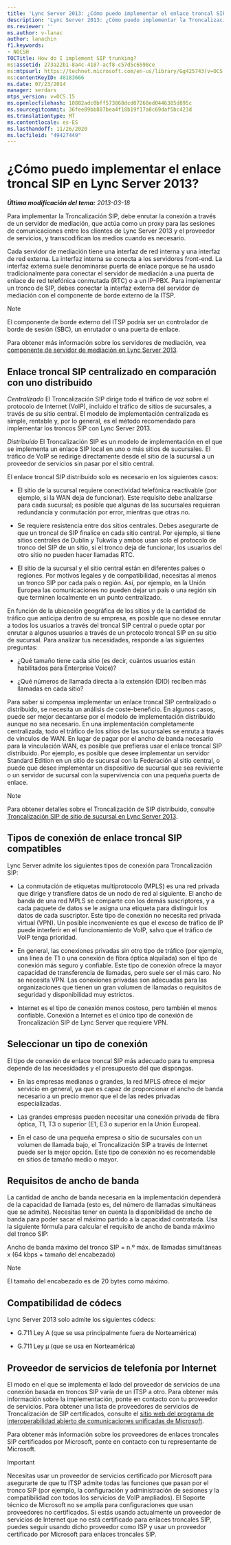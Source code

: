 ```yaml
---
title: 'Lync Server 2013: ¿Cómo puedo implementar el enlace troncal SIP?'
description: 'Lync Server 2013: ¿Cómo puedo implementar la Troncalización SIP?.'
ms.reviewer: ''
ms.author: v-lanac
author: lanachin
f1.keywords:
- NOCSH
TOCTitle: How do I implement SIP trunking?
ms:assetid: 273a22b1-8a4c-4187-acf8-c57d5c6598ce
ms:mtpsurl: https://technet.microsoft.com/en-us/library/Gg425743(v=OCS.15)
ms:contentKeyID: 48183666
ms.date: 07/23/2014
manager: serdars
mtps_version: v=OCS.15
ms.openlocfilehash: 10882adc0bff573868dcd07268ed0446385d895c
ms.sourcegitcommit: 36fee89bb887bea4f18b19f17a8c69daf5bc423d
ms.translationtype: MT
ms.contentlocale: es-ES
ms.lasthandoff: 11/26/2020
ms.locfileid: "49427449"
---
```

# <a name="how-do-i-implement-sip-trunking-in-lync-server-2013"></a>¿Cómo puedo implementar el enlace troncal SIP en Lync Server 2013?

<div data-xmlns="http://www.w3.org/1999/xhtml">

<div class="topic" data-xmlns="http://www.w3.org/1999/xhtml" data-msxsl="urn:schemas-microsoft-com:xslt" data-cs="https://msdn.microsoft.com/">

<div data-asp="https://msdn2.microsoft.com/asp">



</div>

<div id="mainSection">

<div id="mainBody">

<span> </span>

_**Última modificación del tema:** 2013-03-18_

Para implementar la Troncalización SIP, debe enrutar la conexión a través de un servidor de mediación, que actúa como un proxy para las sesiones de comunicaciones entre los clientes de Lync Server 2013 y el proveedor de servicios, y transcodifican los medios cuando es necesario.

Cada servidor de mediación tiene una interfaz de red interna y una interfaz de red externa. La interfaz interna se conecta a los servidores front-end. La interfaz externa suele denominarse puerta de enlace porque se ha usado tradicionalmente para conectar el servidor de mediación a una puerta de enlace de red telefónica conmutada (RTC) o a un IP-PBX. Para implementar un tronco de SIP, debes conectar la interfaz externa del servidor de mediación con el componente de borde externo de la ITSP.

<div>


> [!NOTE]  
> El componente de borde externo del ITSP podría ser un controlador de borde de sesión (SBC), un enrutador o una puerta de enlace.



</div>

Para obtener más información sobre los servidores de mediación, vea [componente de servidor de mediación en Lync Server 2013](lync-server-2013-mediation-server-component.md).

<div>

## <a name="centralized-vs-distributed-sip-trunking"></a>Enlace troncal SIP centralizado en comparación con uno distribuido

*Centralizado* El Troncalización SIP dirige todo el tráfico de voz sobre el protocolo de Internet (VoIP), incluido el tráfico de sitios de sucursales, a través de su sitio central. El modelo de implementación centralizada es simple, rentable y, por lo general, es el método recomendado para implementar los troncos SIP con Lync Server 2013.

*Distribuido* El Troncalización SIP es un modelo de implementación en el que se implementa un enlace SIP local en uno o más sitios de sucursales. El tráfico de VoIP se redirige directamente desde el sitio de la sucursal a un proveedor de servicios sin pasar por el sitio central.

El enlace troncal SIP distribuido solo es necesario en los siguientes casos:

  - El sitio de la sucursal requiere conectividad telefónica reactivable (por ejemplo, si la WAN deja de funcionar). Este requisito debe analizarse para cada sucursal; es posible que algunas de las sucursales requieran redundancia y conmutación por error, mientras que otras no.

  - Se requiere resistencia entre dos sitios centrales. Debes asegurarte de que un troncal de SIP finalice en cada sitio central. Por ejemplo, si tiene sitios centrales de Dublín y Tukwila y ambos usan solo el protocolo de tronco del SIP de un sitio, si el tronco deja de funcionar, los usuarios del otro sitio no pueden hacer llamadas RTC.

  - El sitio de la sucursal y el sitio central están en diferentes países o regiones. Por motivos legales y de compatibilidad, necesitas al menos un tronco SIP por cada país o región. Así, por ejemplo, en la Unión Europea las comunicaciones no pueden dejar un país o una región sin que terminen localmente en un punto centralizado.

En función de la ubicación geográfica de los sitios y de la cantidad de tráfico que anticipa dentro de su empresa, es posible que no desee enrutar a todos los usuarios a través del troncal SIP central o puede optar por enrutar a algunos usuarios a través de un protocolo troncal SIP en su sitio de sucursal. Para analizar tus necesidades, responde a las siguientes preguntas:

  - ¿Qué tamaño tiene cada sitio (es decir, cuántos usuarios están habilitados para Enterprise Voice)?

  - ¿Qué números de llamada directa a la extensión (DID) reciben más llamadas en cada sitio?

Para saber si compensa implementar un enlace troncal SIP centralizado o distribuido, se necesita un análisis de coste-beneficio. En algunos casos, puede ser mejor decantarse por el modelo de implementación distribuido aunque no sea necesario. En una implementación completamente centralizada, todo el tráfico de los sitios de las sucursales se enruta a través de vínculos de WAN. En lugar de pagar por el ancho de banda necesario para la vinculación WAN, es posible que prefieras usar el enlace troncal SIP distribuido. Por ejemplo, es posible que desee implementar un servidor Standard Edition en un sitio de sucursal con la Federación al sitio central, o puede que desee implementar un dispositivo de sucursal que sea reviviente o un servidor de sucursal con la supervivencia con una pequeña puerta de enlace.

<div>


> [!NOTE]  
> Para obtener detalles sobre el Troncalización de SIP distribuido, consulte <A href="lync-server-2013-branch-site-sip-trunking.md">Troncalización SIP de sitio de sucursal en Lync Server 2013</A>.



</div>

</div>

<div>

## <a name="supported-sip-trunking-connection-types"></a>Tipos de conexión de enlace troncal SIP compatibles

Lync Server admite los siguientes tipos de conexión para Troncalización SIP:

  - La conmutación de etiquetas multiprotocolo (MPLS) es una red privada que dirige y transfiere datos de un nodo de red al siguiente. El ancho de banda de una red MPLS se comparte con los demás suscriptores, y a cada paquete de datos se le asigna una etiqueta para distinguir los datos de cada suscriptor. Este tipo de conexión no necesita red privada virtual (VPN). Un posible inconveniente es que el exceso de tráfico de IP puede interferir en el funcionamiento de VoIP, salvo que el tráfico de VoIP tenga prioridad.

  - En general, las conexiones privadas sin otro tipo de tráfico (por ejemplo, una línea de T1 o una conexión de fibra óptica alquilada) son el tipo de conexión más seguro y confiable. Este tipo de conexión ofrece la mayor capacidad de transferencia de llamadas, pero suele ser el más caro. No se necesita VPN. Las conexiones privadas son adecuadas para las organizaciones que tienen un gran volumen de llamadas o requisitos de seguridad y disponibilidad muy estrictos.

  - Internet es el tipo de conexión menos costoso, pero también el menos confiable. Conexión a Internet es el único tipo de conexión de Troncalización SIP de Lync Server que requiere VPN.

<div>

## <a name="selecting-a-connection-type"></a>Seleccionar un tipo de conexión

El tipo de conexión de enlace troncal SIP más adecuado para tu empresa depende de las necesidades y el presupuesto del que dispongas.

  - En las empresas medianas o grandes, la red MPLS ofrece el mejor servicio en general, ya que es capaz de proporcionar el ancho de banda necesario a un precio menor que el de las redes privadas especializadas.

  - Las grandes empresas pueden necesitar una conexión privada de fibra óptica, T1, T3 o superior (E1, E3 o superior en la Unión Europea).

  - En el caso de una pequeña empresa o sitio de sucursales con un volumen de llamada bajo, el Troncalización SIP a través de Internet puede ser la mejor opción. Este tipo de conexión no es recomendable en sitios de tamaño medio o mayor.

</div>

</div>

<div>

## <a name="bandwidth-requirements"></a>Requisitos de ancho de banda

La cantidad de ancho de banda necesaria en la implementación dependerá de la capacidad de llamada (esto es, del número de llamadas simultáneas que se admite). Necesitas tener en cuenta la disponibilidad de ancho de banda para poder sacar el máximo partido a la capacidad contratada. Usa la siguiente fórmula para calcular el requisito de ancho de banda máximo del tronco SIP:

Ancho de banda máximo del tronco SIP = n.º máx. de llamadas simultáneas x (64 kbps + tamaño del encabezado)

<div>


> [!NOTE]  
> El tamaño del encabezado es de 20 bytes como máximo.



</div>

</div>

<div>

## <a name="codec-support"></a>Compatibilidad de códecs

Lync Server 2013 solo admite los siguientes códecs:

  - G.711 Ley A (que se usa principalmente fuera de Norteamérica)

  - G.711 Ley µ (que se usa en Norteamérica)

</div>

<div>

## <a name="internet-telephony-service-provider"></a>Proveedor de servicios de telefonía por Internet

El modo en el que se implementa el lado del proveedor de servicios de una conexión basada en troncos SIP varía de un ITSP a otro. Para obtener más información sobre la implementación, ponte en contacto con tu proveedor de servicios. Para obtener una lista de proveedores de servicios de Troncalización de SIP certificados, consulte el [sitio web del programa de interoperabilidad abierto de comunicaciones unificadas de Microsoft](https://go.microsoft.com/fwlink/?linkid=287029).

Para obtener más información sobre los proveedores de enlaces troncales SIP certificados por Microsoft, ponte en contacto con tu representante de Microsoft.

<div>


> [!IMPORTANT]  
> Necesitas usar un proveedor de servicios certificado por Microsoft para asegurarte de que tu ITSP admite todas las funciones que pasan por el tronco SIP (por ejemplo, la configuración y administración de sesiones y la compatibilidad con todos los servicios de VoIP ampliados). El Soporte técnico de Microsoft no se amplía para configuraciones que usan proveedores no certificados. Si estás usando actualmente un proveedor de servicios de Internet que no está certificado para enlaces troncales SIP, puedes seguir usando dicho proveedor como ISP y usar un proveedor certificado por Microsoft para enlaces troncales SIP.



</div>

</div>

</div>

<span> </span>

</div>

</div>

</div>

